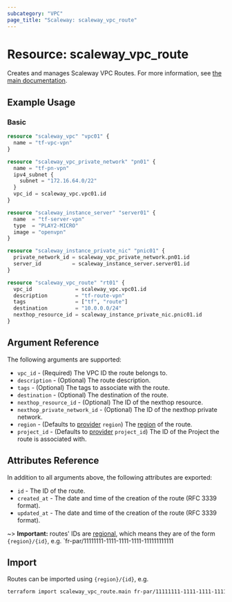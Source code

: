 ```yaml
---
subcategory: "VPC"
page_title: "Scaleway: scaleway_vpc_route"
---
```


# Resource: scaleway_vpc_route

Creates and manages Scaleway VPC Routes.
For more information, see [the main documentation](https://www.scaleway.com/en/docs/vpc/concepts/).

## Example Usage

### Basic

```terraform
resource "scaleway_vpc" "vpc01" {
  name = "tf-vpc-vpn"
}

resource "scaleway_vpc_private_network" "pn01" {
  name = "tf-pn-vpn"
  ipv4_subnet {
    subnet = "172.16.64.0/22"
  }
  vpc_id = scaleway_vpc.vpc01.id
}

resource "scaleway_instance_server" "server01" {
  name  = "tf-server-vpn"
  type  = "PLAY2-MICRO"
  image = "openvpn"
}

resource "scaleway_instance_private_nic" "pnic01" {
  private_network_id = scaleway_vpc_private_network.pn01.id
  server_id          = scaleway_instance_server.server01.id
}

resource "scaleway_vpc_route" "rt01" {
  vpc_id              = scaleway_vpc.vpc01.id
  description         = "tf-route-vpn"
  tags                = ["tf", "route"]
  destination         = "10.0.0.0/24"
  nexthop_resource_id = scaleway_instance_private_nic.pnic01.id
}
```

## Argument Reference

The following arguments are supported:

- `vpc_id` - (Required) The VPC ID the route belongs to.
- `description` - (Optional) The route description.
- `tags` - (Optional) The tags to associate with the route.
- `destination` - (Optional) The destination of the route.
- `nexthop_resource_id` - (Optional) The ID of the nexthop resource.
- `nexthop_private_network_id` - (Optional) The ID of the nexthop private network.
- `region` - (Defaults to [provider](../index.md#region) `region`) The [region](../guides/regions_and_zones.md#regions) of the route.
- `project_id` - (Defaults to [provider](../index.md#project_id) `project_id`) The ID of the Project the route is associated with.

## Attributes Reference

In addition to all arguments above, the following attributes are exported:

- `id` - The ID of the route.
- `created_at` - The date and time of the creation of the route (RFC 3339 format).
- `updated_at` - The date and time of the creation of the route (RFC 3339 format).

~> **Important:** routes' IDs are [regional](../guides/regions_and_zones.md#resource-ids), which means they are of the form `{region}/{id}`, e.g. `fr-par/11111111-1111-1111-1111-111111111111

## Import

Routes can be imported using `{region}/{id}`, e.g.

```bash
terraform import scaleway_vpc_route.main fr-par/11111111-1111-1111-1111-111111111111
```
